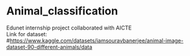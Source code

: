 # Animal_classification
Edunet internship project collaborated with AICTE  
Link for dataset: #https://www.kaggle.com/datasets/iamsouravbanerjee/animal-image-dataset-90-different-animals/data
